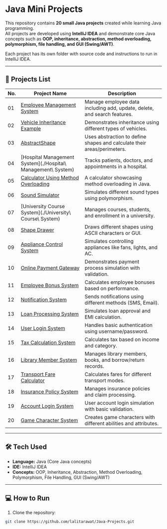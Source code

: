 # Java Mini Projects

This repository contains **20 small Java projects** created while learning Java programming.  
All projects are developed using **IntelliJ IDEA** and demonstrate core Java concepts such as **OOP, inheritance, abstraction, method overloading, polymorphism, file handling, and GUI (Swing/AWT)**.

Each project has its own folder with source code and instructions to run in IntelliJ IDEA.

---

## 📂 Projects List

| No. | Project Name | Description |
|-----|--------------|-------------|
| 01 | [Employee Management System](./EmployeeManagementSystem) | Manage employee data including add, update, delete, and search features. |
| 02 | [Vehicle Inheritance Example](./VehicleInheritance) | Demonstrates inheritance using different types of vehicles. |
| 03 | [AbstractShape](./AbstractShape) | Uses abstraction to define shapes and calculate their areas/perimeters. |
| 04 | [Hospital Management System](./Hospital\ Management\ System) | Tracks patients, doctors, and appointments in a hospital. |
| 05 | [Calculator Using Method Overloading](./Calculator) | A calculator showcasing method overloading in Java. |
| 06 | [Sound Simulator](./AnimalSimulator) | Simulates different sound types using polymorphism. |
| 07 | [University Course System](./University\ Course\ System) | Manages courses, students, and enrollment in a university. |
| 08 | [Shape Drawer](./ShapeDrawerProject) | Draws different shapes using ASCII characters or GUI. |
| 09 | [Appliance Control System](./ApplianceControlSystem) | Simulates controlling appliances like fans, lights, and AC. |
| 10 | [Online Payment Gateway](./OnlinePaymentGateway) | Demonstrates payment process simulation with validation. |
| 11 | [Employee Bonus System](./EmployeeBonusSystem) | Calculates employee bonuses based on performance. |
| 12 | [Notification System](./NotificationSystem) | Sends notifications using different methods (SMS, Email). |
| 13 | [Loan Processing System](./LoanProcessingSystem) | Simulates loan approval and EMI calculation. |
| 14 | [User Login System](./UserLoginSystem) | Handles basic authentication using username/password. |
| 15 | [Tax Calculation System](./TaxCalculationSystem) | Calculates tax based on income and category. |
| 16 | [Library Member System](./LibraryMemberSystem) | Manages library members, books, and borrow/return records. |
| 17 | [Transport Fare Calculator](./TransportFareCalculator) | Calculates fares for different transport modes. |
| 18 | [Insurance Policy System](./InsurancePolicySystem) | Manages insurance policies and claim processing. |
| 19 | [Account Login System](./AccountLoginSystem) | User account login simulation with basic validation. |
| 20 | [Game Character System](./GameCharacterSystem) | Creates game characters with different abilities and attributes. |

---

## 🛠 Tech Used

- **Language:** Java (Core Java concepts)  
- **IDE:** IntelliJ IDEA  
- **Concepts:** OOP, Inheritance, Abstraction, Method Overloading, Polymorphism, File Handling, GUI (Swing/AWT)

---

## 💻 How to Run

1. Clone the repository:

```bash
git clone https://github.com/lalitarawat/Java-Projects.git
